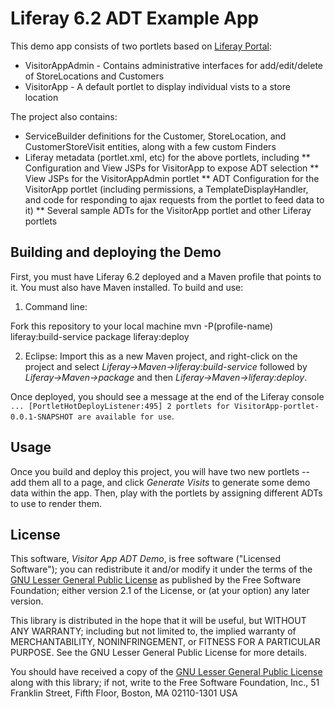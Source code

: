 # Liferay 6.2 ADT Example App

This demo app consists of two portlets based on [Liferay
Portal](http://www.liferay.com/community/liferay-projects/liferay-portal):
* VisitorAppAdmin - Contains administrative interfaces for add/edit/delete of StoreLocations and Customers
* VisitorApp - A default portlet to display individual vists to a store location

The project also contains:
* ServiceBuilder definitions for the Customer, StoreLocation, and CustomerStoreVisit entities, along with a few custom Finders
* Liferay metadata (portlet.xml, etc) for the above portlets, including
** Configuration and View JSPs for VisitorApp to expose ADT selection
** View JSPs for the VisitorAppAdmin portlet
** ADT Configuration for the VisitorApp portlet (including permissions, a TemplateDisplayHandler, and code for responding to ajax requests from the portlet to feed data to it)
** Several sample ADTs for the VisitorApp portlet and other Liferay portlets

## Building and deploying the Demo

First, you must have Liferay 6.2 deployed and a Maven profile that points to it.
You must also have Maven installed. To build and use:

1. Command line:

Fork this repository to your local machine
mvn -P(profile-name) liferay:build-service package liferay:deploy

2. Eclipse:
Import this as a new Maven project, and right-click on the project and select *Liferay->Maven->liferay:build-service* followed by *Liferay->Maven->package* and then *Liferay->Maven->liferay:deploy*.

Once deployed, you should see
a message at the end of the Liferay console `... [PortletHotDeployListener:495] 2 portlets for VisitorApp-portlet-0.0.1-SNAPSHOT are available for use`. 


## Usage

Once you build and deploy this project, you will have two new portlets -- add them all to a page, and click *Generate Visits* to generate some demo data within the app. Then, play with the portlets by assigning different ADTs to use to render them.


## License

This software, *Visitor App ADT Demo*, is free software ("Licensed
Software"); you can redistribute it and/or modify it under the terms of the [GNU
Lesser General Public License](http://www.gnu.org/licenses/lgpl-2.1.html) as
published by the Free Software Foundation; either version 2.1 of the License, or
(at your option) any later version.

This library is distributed in the hope that it will be useful, but WITHOUT ANY
WARRANTY; including but not limited to, the implied warranty of MERCHANTABILITY,
NONINFRINGEMENT, or FITNESS FOR A PARTICULAR PURPOSE. See the GNU Lesser General
Public License for more details.

You should have received a copy of the [GNU Lesser General Public
License](http://www.gnu.org/licenses/lgpl-2.1.html) along with this library; if
not, write to the Free Software Foundation, Inc., 51 Franklin Street, Fifth
Floor, Boston, MA 02110-1301 USA